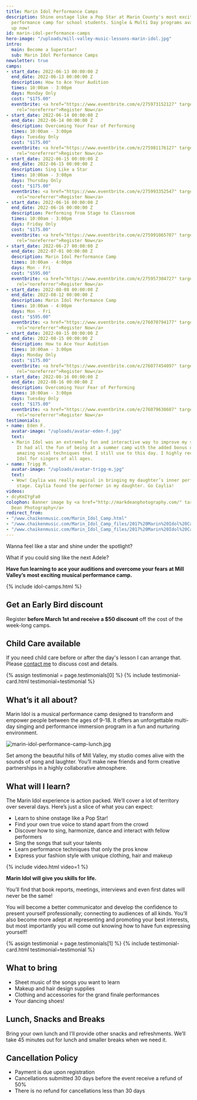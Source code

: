 ```yaml
---
title: Marin Idol Performance Camps
description: Shine onstage like a Pop Star at Marin County's most exciting musical
  performance camp for school students. Single & Multi Day programs available. Sign
  up now!
id: marin-idol-performance-camps
hero-image: "/uploads/mill-valley-music-lessons-marin-idol.jpg"
intro:
  main: Become a Superstar!
  sub: Marin Idol Performance Camps
newsletter: true
camps:
- start_date: 2022-06-13 00:00:00 Z
  end_date: 2022-06-13 00:00:00 Z
  description: How to Ace Your Audition
  times: 10:00am - 3:00pm
  days: Monday Only
  cost: "$175.00"
  eventbrite: <a href="https://www.eventbrite.com/e/275973152127" target="_blank"
    rel="noreferrer">Register Now</a>
- start_date: 2022-06-14 00:00:00 Z
  end_date: 2022-06-14 00:00:00 Z
  description: Overcoming Your Fear of Performing
  times: 10:00am - 3:00pm
  days: Tuesday Only
  cost: "$175.00"
  eventbrite: <a href="https://www.eventbrite.com/e/275981176127" target="_blank"
    rel="noreferrer">Register Now</a>
- start_date: 2022-06-15 00:00:00 Z
  end_date: 2022-06-15 00:00:00 Z
  description: Sing Like a Star
  times: 10:00am - 3:00pm
  days: Thursday Only
  cost: "$175.00"
  eventbrite: <a href="https://www.eventbrite.com/e/275993352547" target="_blank"
    rel="noreferrer">Register Now</a>
- start_date: 2022-06-16 00:00:00 Z
  end_date: 2022-06-16 00:00:00 Z
  description: Performing from Stage to Classroom
  times: 10:00am - 3:00pm
  days: Friday Only
  cost: "$175.00"
  eventbrite: <a href="https://www.eventbrite.com/e/275991065707" target="_blank"
    rel="noreferrer">Register Now</a>
- start_date: 2022-06-27 00:00:00 Z
  end_date: 2022-07-01 00:00:00 Z
  description: Marin Idol Performance Camp
  times: 10:00am - 4:00pm
  days: Mon - Fri
  cost: "$595.00"
  eventbrite: <a href="https://www.eventbrite.com/e/275957304727" target="_blank"
    rel="noreferrer">Register Now</a>
- start_date: 2022-08-08 00:00:00 Z
  end_date: 2022-08-12 00:00:00 Z
  description: Marin Idol Performance Camp
  times: 10:00am - 4:00pm
  days: Mon - Fri
  cost: "$595.00"
  eventbrite: <a href="https://www.eventbrite.com/e/276070794177" target="_blank"
    rel="noreferrer">Register Now</a>
- start_date: 2022-08-15 00:00:00 Z
  end_date: 2022-08-15 00:00:00 Z
  description: How to Ace Your Audition
  times: 10:00am - 3:00pm
  days: Monday Only
  cost: "$175.00"
  eventbrite: <a href="https://www.eventbrite.com/e/276077454097" target="_blank"
    rel="noreferrer">Register Now</a>
- start_date: 2022-08-16 00:00:00 Z
  end_date: 2022-08-16 00:00:00 Z
  description: Overcoming Your Fear of Performing
  times: 10:00am - 3:00pm
  days: Tuesday Only
  cost: "$175.00"
  eventbrite: <a href="https://www.eventbrite.com/e/276079630607" target="_blank"
    rel="noreferrer">Register Now</a>
testimonials:
- name: Eden F.
  avatar-image: "/uploads/avatar-eden-f.jpg"
  text:
  - Marin Idol was an extremely fun and interactive way to improve my singing skills.
    It had all the fun of being at a summer camp with the added bonus of learning
    amazing vocal techniques that I still use to this day. I highly recommend Marin
    Idol for singers of all ages.
- name: Trigg M.
  avatar-image: "/uploads/avatar-trigg-m.jpg"
  text:
  - Wow! Caylia was really magical in bringing my daughter’s inner performer to the
    stage. Caylia found the performer in my daughter. Go Caylia!
videos:
- dcyKmIYgFa0
colophon: Banner image by <a href="http://markdeanphotography.com/" target="_blank">Mark
  Dean Photography</a>
redirect_from:
- "/www.chaikenmusic.com/Marin_Idol_Camp.html"
- "/www.chaikenmusic.com/Marin_Idol_Camp_files/2017%20Marin%20Idol%20Camp%20Registration.pdf"
- "/www.chaikenmusic.com/Marin_Idol_Camp_files/2017%20Marin%20Idol%20Camp%20Registration_1.pdf"
---
```


Wanna feel like a star and shine under the spotlight?

What if you could sing like the next Adele?

**Have fun learning to ace your auditions and overcome your fears at Mill Valley’s most exciting musical performance camp.**

{% include idol-camps.html %}

## Get an Early Bird discount

Register **before March 1st and receive a $50 discount** off the cost of the week-long camps.

## Child Care available

If you need child care before or after the day's lesson I can arrange that. Please [contact me](https://chaikenmusic.com/contact/) to discuss cost and details.

{% assign testimonial = page.testimonials[0] %}
{% include testimonial-card.html testimonial=testimonial %}

## What’s it all about?

Marin Idol is a musical performance camp designed to transform and empower people between the ages of 9-18. It offers an unforgettable multi-day singing and performance immersion program in a fun and nurturing environment.

![marin-idol-performance-camp-lunch.jpg](/uploads/marin-idol-performance-camp-lunch.jpg)

Set among the beautiful hills of Mill Valley, my studio comes alive with the sounds of song and laughter. You’ll make new friends and form creative partnerships in a highly collaborative atmosphere.

## What will I learn?

The Marin Idol experience is action packed. We’ll cover a lot of territory over several days. Here’s just a slice of what you can expect:

- Learn to shine onstage like a Pop Star!
- Find your own true voice to stand apart from the crowd
- Discover how to sing, harmonize, dance and interact with fellow performers
- Sing the songs that suit your talents
- Learn performance techniques that only the pros know
- Express your fashion style with unique clothing, hair and makeup

{% include video.html video=1 %}

**Marin Idol will give you skills for life.**

You’ll find that book reports, meetings, interviews and even first dates will never be the same!

You will become a better communicator and develop the confidence to present yourself professionally; connecting to audiences of all kinds. You’ll also become more adept at representing and promoting your best interests, but most importantly you will come out knowing how to have fun expressing yourself!

{% assign testimonial = page.testimonials[1] %}
{% include testimonial-card.html testimonial=testimonial %}

## What to bring

- Sheet music of the songs you want to learn
- Makeup and hair design supplies
- Clothing and accessories for the grand finale performances
- Your dancing shoes!

## Lunch, Snacks and Breaks

Bring your own lunch and I’ll provide other snacks and refreshments. We’ll take 45 minutes out for lunch and smaller breaks when we need it.

## Cancellation Policy

- Payment is due upon registration
- Cancellations submitted 30 days before the event receive a refund of 50%
- There is no refund for cancellations less than 30 days

